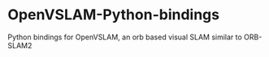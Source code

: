 # OpenVSLAM-Python-bindings
Python bindings for OpenVSLAM, an orb based visual SLAM similar to ORB-SLAM2
